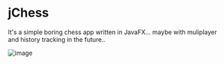 # jChess

It's a simple boring chess app written in JavaFX... 
maybe with muliplayer and history tracking in the future.. 

![image](https://github.com/user-attachments/assets/fba53b34-f1a0-4c24-b35b-d55240060448)
 
